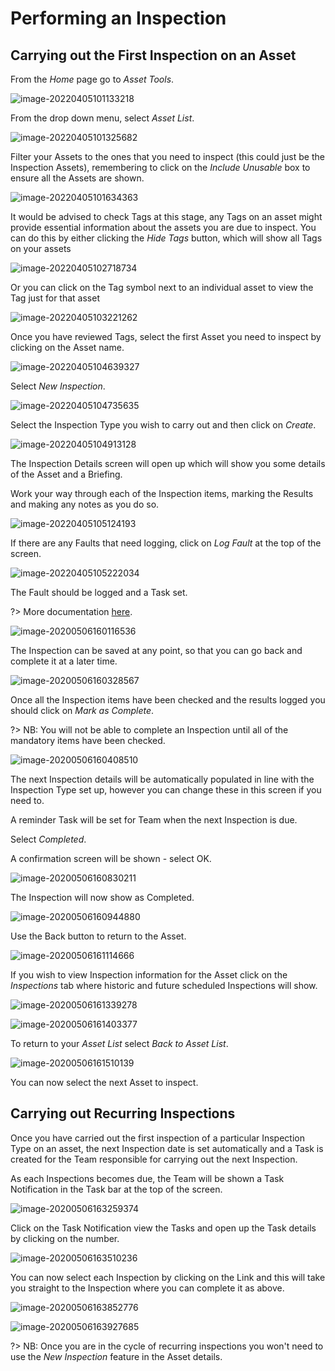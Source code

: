 # Performing an Inspection #

## Carrying out the First Inspection on an Asset

From the *Home* page go to *Asset Tools*.

![image-20220405101133218](image-20220405101133218.png)

From the drop down menu, select *Asset List*.

![image-20220405101325682](image-20220405101325682.png)

Filter your Assets to the ones that you need to inspect (this could just be the Inspection Assets), remembering to click on the *Include Unusable* box to ensure all the Assets are shown. 

![image-20220405101634363](image-20220405101634363.png)

It would be advised to check Tags at this stage, any Tags on an asset might provide essential information about the assets you are due to inspect. You can do this by either clicking the *Hide Tags* button, which will show all Tags on your assets

![image-20220405102718734](image-20220405102718734.png)

Or you can click on the Tag symbol next to an individual asset to view the Tag just for that asset

![image-20220405103221262](image-20220405103221262.png)

Once you have reviewed Tags, select the first Asset you need to inspect by clicking on the Asset name.

![image-20220405104639327](image-20220405104639327.png)

Select *New Inspection*.

![image-20220405104735635](image-20220405104735635.png)

Select the Inspection Type you wish to carry out and then click on *Create*.

![image-20220405104913128](image-20220405104913128.png)

The Inspection Details screen will open up which will show you some details of the Asset and a Briefing.

Work your way through each of the Inspection items, marking the Results and making any notes as you do so.

![image-20220405105124193](image-20220405105124193.png)

If there are any Faults that need logging, click on *Log Fault* at the top of the screen.

![image-20220405105222034](image-20220405105222034.png)

The Fault should be logged and a Task set.

?> More documentation [here](Maintenance/Faults.md).

![image-20200506160116536](image-20200506160116536.png)

The Inspection can be saved at any point, so that you can go back and complete it at a later time.

![image-20200506160328567](image-20200506160328567.png)

Once all the Inspection items have been checked and the results logged you should click on *Mark as Complete*.  

?> NB: You will not be able to complete an Inspection until all of the mandatory items have been checked.

![image-20200506160408510](image-20200506160408510.png)

The next Inspection details will be automatically populated in line with the Inspection Type set up, however you can change these in this screen if you need to.

A reminder Task will be set for Team when the next Inspection is due.

Select *Completed*.

A confirmation screen will be shown - select OK.

![image-20200506160830211](image-20200506160830211.png)

The Inspection will now show as Completed.

![image-20200506160944880](image-20200506160944880.png)



Use the Back button to return to the Asset.

![image-20200506161114666](image-20200506161114666.png)



If you wish to view Inspection information for the Asset click on the *Inspections* tab where historic and future scheduled Inspections will show.

![image-20200506161339278](image-20200506161339278.png)

![image-20200506161403377](image-20200506161403377.png)

To return to your *Asset List* select *Back to Asset List*.

![image-20200506161510139](image-20200506161510139.png)

You can now select the next Asset to inspect.

## Carrying out Recurring Inspections

Once you have carried out the first inspection of a particular Inspection Type on an asset, the next Inspection date is set automatically and a Task is created for the Team responsible for carrying out the next Inspection.

As each Inspections becomes due, the Team will be shown a Task Notification in the Task bar at the top of the screen.

![image-20200506163259374](image-20200506163259374.png)

Click on the Task Notification view the Tasks and open up the Task details by clicking on the number.

![image-20200506163510236](image-20200506163510236.png)

You can now select each Inspection by clicking on the Link and this will take you straight to the Inspection where you can complete it as above.

![image-20200506163852776](image-20200506163852776.png)

![image-20200506163927685](image-20200506163927685.png)

?> NB: Once you are in the cycle of recurring inspections you won't need to use the *New Inspection* feature in the Asset details.